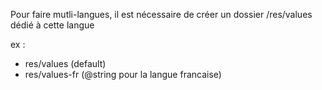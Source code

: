 Pour faire mutli-langues, il est nécessaire de créer un dossier /res/values dédié à cette langue

ex : 
- res/values (default)
- res/values-fr (@string pour la langue francaise)